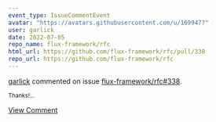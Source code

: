 ```yaml
---
event_type: IssueCommentEvent
avatar: "https://avatars.githubusercontent.com/u/169947?"
user: garlick
date: 2022-07-05
repo_name: flux-framework/rfc
html_url: https://github.com/flux-framework/rfc/pull/338
repo_url: https://github.com/flux-framework/rfc
---
```


<a href='https://github.com/garlick' target='_blank'>garlick</a> commented on issue <a href='https://github.com/flux-framework/rfc/pull/338' target='_blank'>flux-framework/rfc#338</a>.

<small>Thanks!...</small>

<a href='https://github.com/flux-framework/rfc/pull/338' target='_blank'>View Comment</a>